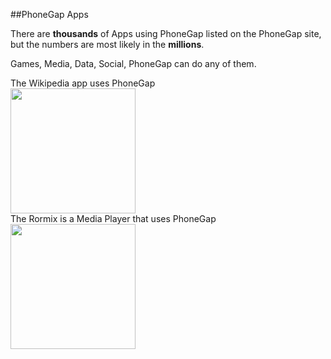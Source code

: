##PhoneGap Apps

There are **thousands** of Apps using PhoneGap listed on the PhoneGap site, but the numbers are most likely in the **millions**.

Games, Media, Data, Social, PhoneGap can do any of them. 

<div class="row">
    <div class="col-md-6">
        The Wikipedia app uses PhoneGap<br>
        <img src="https://lh3.ggpht.com/qhpfFQFd5YuLzT5d9jUCI69dMeLlW6XewLsgZ0l06D92M0SmvsMKSMd_YY1Xc9K1GyU=w300" height="200">
    </div>
        The Rormix is a Media Player that uses PhoneGap<br>
    <div class="col-md-6"><img src="http://thetechowl.com/wp-content/uploads/sites/8/2013/12/954c0f87677f858a9e579543930b86bd.png" height="200"></div>
</div>